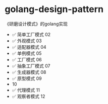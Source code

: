 # golang-design-pattern
《研磨设计模式》的golang实现
 
- ✅ 简单工厂模式 02
- ✅ 外观模式 03
- ✅ 适配器模式 04
- ✅ 单例模式 05
- ✅ 工厂模式 06
- ✅ 抽象工厂模式 07
- ✅ 生成器模式 08
- ✅ 原型模式 09
-   10
- ✅ 代理模式 11
- ✅ 观察者模式 12